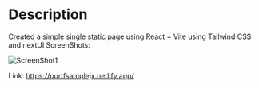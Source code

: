 # Description
Created a simple single static page using React + Vite using Tailwind CSS and nextUI
ScreenShots:

![ScreenShot1](https://i.ibb.co/zPgjYct/Screenshot-from-2024-12-22-12-08-08.png)

Link: https://portfsamplejx.netlify.app/
